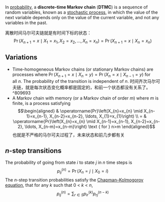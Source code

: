 In [probability](https://en.wikipedia.org/wiki/Probability "Probability"), a **discrete-time Markov chain** (**DTMC**) is a sequence of random variables, known as a [stochastic process](https://en.wikipedia.org/wiki/Stochastic_process "Stochastic process"), in which the value of the next variable depends only on the value of the current variable, and not any variables in the past.

离散时间马尔可夫链就是有时间下标的状态：
$$
\operatorname{Pr}\left(X_{n+1}=x \mid X_{1}=x_{1}, X_{2}=x_{2}, \ldots, X_{n}=x_{n}\right)=\operatorname{Pr}\left(X_{n+1}=x \mid X_{n}=x_{n}\right)
$$
## Variations

- Time-homogeneous Markov chains (or stationary Markov chains) are processes where $\operatorname{Pr}\left(X_{n+1}=x \mid X_{n}=y\right)=\operatorname{Pr}\left(X_{n}=x \mid X_{n-1}=y\right)$ for all _n_. The probability of the transition is independent of _n_.
	时间齐次马尔可夫链，就是每次状态变化概率都是固定的，和前一个状态都没有关系了。 ^809693
- A Markov chain with memory (or a Markov chain of order _m_) where _m_ is finite, is a process satisfying $$\begin{aligned}
& \operatorname{Pr}\left(X_{n}=x_{n} \mid X_{n-1}=x_{n-1}, X_{n-2}=x_{n-2}, \ldots, X_{1}=x_{1}\right) \\
= & \operatorname{Pr}\left(X_{n}=x_{n} \mid X_{n-1}=x_{n-1}, X_{n-2}=x_{n-2}, \ldots, X_{n-m}=x_{n-m}\right) \text { for } n>m
\end{aligned}$$
	也就是不严格的马尔可夫过程了，未来状态和前几步都有关

## _n_-step transitions

The probability of going from state _i_ to state _j_ in _n_ time steps is
$$p_{i j}^{(n)}=\operatorname{Pr}\left(X_{n}=j \mid X_{0}=i\right)$$
The _n_-step transition probabilities satisfy the [Chapman–Kolmogorov equation](2.%20Mathematics/2.%20Applied%20mathematics%E2%80%8E/Probability%20theory/Stochastic%20process/Markov%20chain/Chapman%E2%80%93Kolmogorov%20equation.md), that for any _k_ such that 0 < _k_ < _n_,
$$p_{i j}^{(n)}=\sum_{r \in S} p_{i r}^{(k)} p_{r j}^{(n-k)}$$













